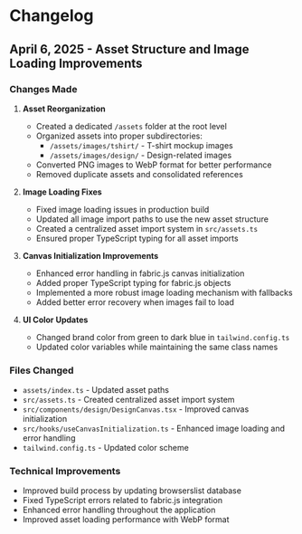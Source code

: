 # Changelog

## April 6, 2025 - Asset Structure and Image Loading Improvements

### Changes Made
1. **Asset Reorganization**
   - Created a dedicated `/assets` folder at the root level
   - Organized assets into proper subdirectories:
     - `/assets/images/tshirt/` - T-shirt mockup images
     - `/assets/images/design/` - Design-related images
   - Converted PNG images to WebP format for better performance
   - Removed duplicate assets and consolidated references

2. **Image Loading Fixes**
   - Fixed image loading issues in production build
   - Updated all image import paths to use the new asset structure
   - Created a centralized asset import system in `src/assets.ts`
   - Ensured proper TypeScript typing for all asset imports

3. **Canvas Initialization Improvements**
   - Enhanced error handling in fabric.js canvas initialization
   - Added proper TypeScript typing for fabric.js objects
   - Implemented a more robust image loading mechanism with fallbacks
   - Added better error recovery when images fail to load

4. **UI Color Updates**
   - Changed brand color from green to dark blue in `tailwind.config.ts`
   - Updated color variables while maintaining the same class names

### Files Changed
- `assets/index.ts` - Updated asset paths
- `src/assets.ts` - Created centralized asset import system
- `src/components/design/DesignCanvas.tsx` - Improved canvas initialization
- `src/hooks/useCanvasInitialization.ts` - Enhanced image loading and error handling
- `tailwind.config.ts` - Updated color scheme

### Technical Improvements
- Improved build process by updating browserslist database
- Fixed TypeScript errors related to fabric.js integration
- Enhanced error handling throughout the application
- Improved asset loading performance with WebP format
